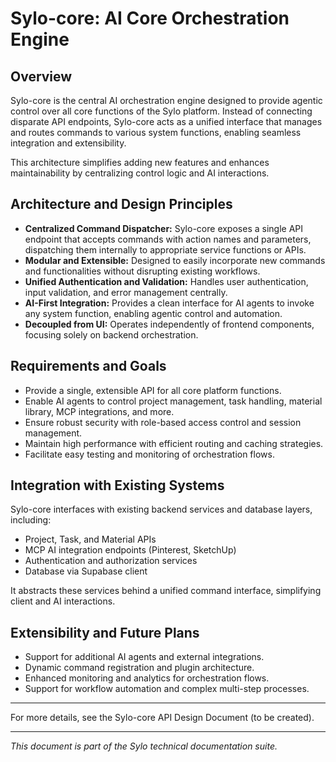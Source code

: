 # Sylo-core: AI Core Orchestration Engine

## Overview

Sylo-core is the central AI orchestration engine designed to provide agentic control over all core functions of the Sylo platform. Instead of connecting disparate API endpoints, Sylo-core acts as a unified interface that manages and routes commands to various system functions, enabling seamless integration and extensibility.

This architecture simplifies adding new features and enhances maintainability by centralizing control logic and AI interactions.

## Architecture and Design Principles

- **Centralized Command Dispatcher:** Sylo-core exposes a single API endpoint that accepts commands with action names and parameters, dispatching them internally to appropriate service functions or APIs.
- **Modular and Extensible:** Designed to easily incorporate new commands and functionalities without disrupting existing workflows.
- **Unified Authentication and Validation:** Handles user authentication, input validation, and error management centrally.
- **AI-First Integration:** Provides a clean interface for AI agents to invoke any system function, enabling agentic control and automation.
- **Decoupled from UI:** Operates independently of frontend components, focusing solely on backend orchestration.

## Requirements and Goals

- Provide a single, extensible API for all core platform functions.
- Enable AI agents to control project management, task handling, material library, MCP integrations, and more.
- Ensure robust security with role-based access control and session management.
- Maintain high performance with efficient routing and caching strategies.
- Facilitate easy testing and monitoring of orchestration flows.

## Integration with Existing Systems

Sylo-core interfaces with existing backend services and database layers, including:

- Project, Task, and Material APIs
- MCP AI integration endpoints (Pinterest, SketchUp)
- Authentication and authorization services
- Database via Supabase client

It abstracts these services behind a unified command interface, simplifying client and AI interactions.

## Extensibility and Future Plans

- Support for additional AI agents and external integrations.
- Dynamic command registration and plugin architecture.
- Enhanced monitoring and analytics for orchestration flows.
- Support for workflow automation and complex multi-step processes.

---

For more details, see the Sylo-core API Design Document (to be created).

---

*This document is part of the Sylo technical documentation suite.*
